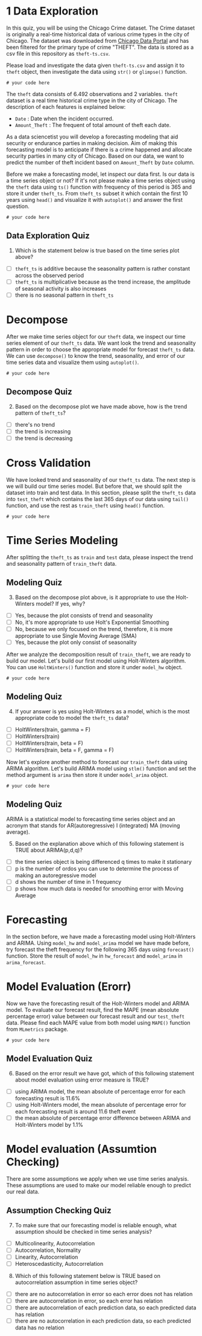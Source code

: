# 1 Data Exploration

In this quiz, you will be using the Chicago Crime dataset. The Crime dataset is originally a real-time historical data of various crime types in the city of Chicago. The dataset was downloaded from [Chicago Data Portal](https://data.cityofchicago.org/Public-Safety/Crimes-2001-to-present/ijzp-q8t2) and has been filtered for the primary type of crime "THEFT". The data is stored as a csv file in this repository as `theft-ts.csv`.

Please load and investigate the data given `theft-ts.csv` and assign it to `theft` object, then investigate the data using `str()` or `glimpse()` function.

```
# your code here
```

The `theft` data consists of 6.492 observations and  2 variables. `theft` dataset is a real time historical crime type in the city of Chicago. The description of each features is explained below:

* `Date` : Date when the incident occurred.
* `Amount_Theft` : The frequent of total amount of theft each date.

As a data sciencetist you will develop a forecasting modeling that aid security or endurance parties in making decision. Aim of making this forecasting model is to anticipate if there is a crime happened and allocate security parties in many city of Chicago. Based on our data, we want to predict the number of theft incident based on `Amount_Theft` by `Date` column.

Before we make a forecasting model, let inspect our data first. Is our data is a time series object or not? If it's not please make a time series object using the `theft` data using `ts()` function with frequency of this period is 365 and store it under `theft_ts`. From `theft_ts` subset it which contain the first 10 years using `head()` and visualize it with `autoplot()` and answer the first question.

```
# your code here
```

## Data Exploration Quiz

1. Which is the statement below is true based on the time series plot above?
 - [ ] `theft_ts` is additive because the seasonality pattern is rather constant across the observed period
 - [ ] `theft_ts` is multiplicative because as the trend increase, the amplitude of seasonal activity is also increases
 - [ ] there is no seasonal pattern in `theft_ts`

# Decompose

After we make time series object for our `theft` data, we inspect our time series element of our `theft_ts` data. We want look the trend and seasonality pattern in order to choose the appropriate model for forecast `theft_ts` data. We can use `decompose()` to know the trend, seasonality, and error of our time series data and visualize them using `autoplot()`.

```
# your code here
```

## Decompose Quiz

2. Based on the decompose plot we have made above, how is the trend pattern of `theft_ts`?
 - [ ] there's no trend
 - [ ] the trend is increasing
 - [ ] the trend is decreasing

# Cross Validation

We have looked trend and seasonality of our `theft_ts` data. The next step is we will build our time series model. But before that, we should split the dataset into train and test data. In this section, please split the `theft_ts` data into `test_theft` which contains the last 365 days of our data using `tail()` function, and use the rest as `train_theft` using `head()` function.

```
# your code here
```

# Time Series Modeling

After splitting the `theft_ts` as `train` and `test` data, please inspect the trend and seasonality pattern of `train_theft` data.

## Modeling Quiz

3.  Based on the decompose plot above, is it appropriate to use the Holt-Winters model? If yes, why?
 - [ ] Yes, because the plot consists of trend and seasonality
 - [ ] No, it's more appropriate to use Holt's Exponential Smoothing
 - [ ] No, because we only focused on the trend, therefore, it is more appropriate to use Single Moving Average (SMA)
 - [ ] Yes, because the plot only consist of seasonality

After we analyze the decomposition result of `train_theft`, we are ready to build our model. Let's build our first model using Holt-Winters algorithm. You can use `HoltWinters()` function and store it under `model_hw` object.

```
# your code here
```

## Modeling Quiz

4. If your answer is yes using Holt-Winters as a model, which is the most appropriate code to model the `theft_ts` data?
 - [ ] HoltWinters(train, gamma = F)
 - [ ] HoltWinters(train)
 - [ ] HoltWinters(train, beta = F)
 - [ ] HoltWinters(train, beta = F, gamma = F)

Now let's explore another method to forecast our `train_theft` data using ARIMA algorithm. Let's build ARIMA model using `stlm()` function and set the method argument is `arima` then store it under `model_arima` object.

```
# your code here
```

## Modeling Quiz

ARIMA is a statistical model to forecasting time series object and an acronym that stands for AR(autoregressive) I (integrated) MA (moving average).

5. Based on the explanation above which of this following statement is TRUE about ARIMA(p,d,q)?
 - [ ] the time series object is being differenced q times to make it stationary
 - [ ] p is the number of ordos you can use to determine the process of making an autoregressive model
 - [ ] d shows the number of time in 1 frequency
 - [ ] p shows how much data is needed for smoothing error with Moving Average

# Forecasting

In the section before, we have made a forecasting model using Holt-Winters and ARIMA. Using `model_hw` and `model_arima` model we have made before, try forecast the theft frequency for the following 365 days using `forecast()` function. Store the result of `model_hw` in `hw_forecast` and `model_arima` in `arima_forecast`.

# Model Evaluation (Erorr)

Now we have the forecasting result of the Holt-Winters model and ARIMA model. To evaluate our forecast result, find the MAPE (mean absolute percentage error) value between our forecast result and our `test_theft` data. Please find each MAPE value from both model using `MAPE()` function from `MLmetrics` package.

```
# your code here
```

## Model Evaluation Quiz

6. Based on the error result we have got, which of this following statement about model evaluation using error measure is TRUE?
 - [ ] using ARIMA model, the mean absolute of percentage error for each forecasting result is 11.6%
 - [ ] using Holt-Winters model, the mean absolute of percentage error for each forecasting result is around 11.6 theft event
 - [ ] the mean absolute of percentage error difference between ARIMA and Holt-Winters model by 1.1%

# Model evaluation (Assumtion Checking)

There are some assumptions we apply when we use time series analysis. These assumptions are used to make our model reliable enough to predict our real data.

## Assumption Checking Quiz

7. To make sure that our forecasting model is reliable enough, what assumption should be checked in time series analysis?
 - [ ] Multicolinearity, Autocorrelation
 - [ ] Autocorrelation, Normality
 - [ ] Linearity, Autocorrelation
 - [ ] Heteroscedasticity, Autocorrelation

8. Which of this following statement below is TRUE based on autocorrelation assumption in time series object?
 - [ ] there are no autocorrelation in error so each error does not has relation
 - [ ] there are autocorrelation in error, so each error has relation
 - [ ] there are autocorrelation of each prediction data, so each predicted data has relation
 - [ ] there are no autocorrelation in each prediction data, so each predicted data has no relation
